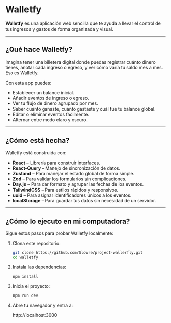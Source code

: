 # Walletfy

**Walletfy** es una aplicación web sencilla que te ayuda a llevar el control de tus ingresos y gastos de forma organizada y visual.

---

## ¿Qué hace Walletfy?

Imagina tener una billetera digital donde puedas registrar cuánto dinero tienes, anotar cada ingreso o egreso, y ver cómo varía tu saldo mes a mes. Eso es Walletfy.

Con esta app puedes:

- Establecer un balance inicial.
- Añadir eventos de ingreso o egreso.
- Ver tu flujo de dinero agrupado por mes.
- Saber cuánto ganaste, cuánto gastaste y cuál fue tu balance global.
- Editar o eliminar eventos fácilmente.
- Alternar entre modo claro y oscuro.

---

## ¿Cómo está hecha?

Walletfy está construida con:

- **React** – Librería para construir interfaces.
- **React-Query** – Manejo de sincronización de datos.
- **Zustand** – Para manejar el estado global de forma simple.
- **Zod** – Para validar los formularios sin complicaciones.
- **Day.js** – Para dar formato y agrupar las fechas de los eventos.
- **TailwindCSS** – Para estilos rápidos y responsivos.
- **uuid** – Para asignar identificadores únicos a los eventos.
- **localStorage** – Para guardar tus datos sin necesidad de un servidor.

---

## ¿Cómo lo ejecuto en mi computadora?

Sigue estos pasos para probar Walletfy localmente:

1. Clona este repositorio:
   ```bash
   git clone https://github.com/Slowre/project-wallerfly.git
   cd walletfy
2. Instala las dependencias:

    ```bash
    npm install
3. Inicia el proyecto:

    ```bash
    npm run dev

4. Abre tu navegador y entra a:

    http://localhost:3000